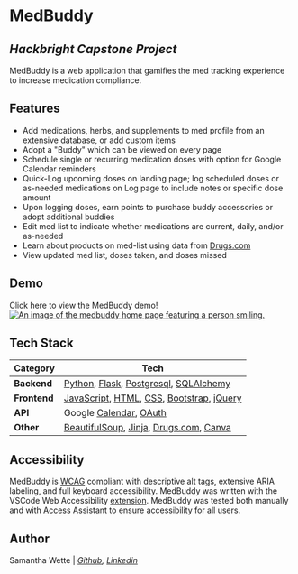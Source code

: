 # MedBuddy
## _Hackbright Capstone Project_

MedBuddy is a web application that gamifies the med tracking experience to increase medication compliance.

## Features
- Add medications, herbs, and supplements to med profile from an extensive database, or add custom items
- Adopt a "Buddy" which can be viewed on every page 
- Schedule single or recurring medication doses with option for Google Calendar reminders
- Quick-Log upcoming doses on landing page; log scheduled doses or as-needed medications on Log page to include notes or specific dose amount
- Upon logging doses, earn points to purchase buddy accessories or adopt additional buddies
- Edit med list to indicate whether medications are current, daily, and/or as-needed
- Learn about products on med-list using data from [Drugs.com]
- View updated med list, doses taken, and doses missed

## Demo
Click here to view the MedBuddy demo!
[![An image of the medbuddy home page featuring a person smiling.](http://i3.ytimg.com/vi/_NKujEak9Mg/hqdefault.jpg)](https://youtu.be/_NKujEak9Mg)

## Tech Stack
Category | Tech
--- | --- 
**Backend** | [Python], [Flask], [Postgresql], [SQLAlchemy]
**Frontend** | [JavaScript], [HTML], [CSS], [Bootstrap], [jQuery]
**API** | Google [Calendar], [OAuth]
**Other** | [BeautifulSoup], [Jinja], [Drugs.com], [Canva]

<!-- ## Installation -->

## Accessibility
MedBuddy is [WCAG] compliant with descriptive alt tags, extensive ARIA labeling, and full keyboard accessibility. MedBuddy was written with the VSCode Web Accessibility [extension]. MedBuddy was tested both manually and with [Access] Assistant to ensure accessibility for all users.

## Author
Samantha Wette | *[Github], [Linkedin]*


[Drugs.com]: <https://www.drugs.com/>
[Python]: <https://www.python.org/>
[Flask]: <https://flask.palletsprojects.com/en/2.1.x/>
[Postgresql]: <https://www.postgresql.org/>
[SQLAlchemy]: <https://www.sqlalchemy.org/>
[JavaScript]: <https://developer.mozilla.org/en-US/docs/Web/JavaScript>
[HTML]: <https://developer.mozilla.org/en-US/docs/Web/HTML>
[CSS]: <https://developer.mozilla.org/en-US/docs/Web/CSS>
[Bootstrap]: <https://getbootstrap.com/>
[jQuery]: <http://jquery.com>
[Calendar]: <https://developers.google.com/calendar/api>
[OAuth]: <https://developers.google.com/identity/protocols/oauth2>
[BeautifulSoup]: <https://www.crummy.com/software/BeautifulSoup/bs4/doc/>
[Jinja]: <https://jinja.palletsprojects.com/en/3.1.x/>
[Github]: <https://github.com/samantha-wette>
[Linkedin]: <https://www.linkedin.com/in/samanthawette/>
[WCAG]: <https://www.w3.org/WAI/standards-guidelines/wcag/>
[extension]: <https://marketplace.visualstudio.com/items?itemName=MaxvanderSchee.web-accessibility>
[Access]: <https://chrome.google.com/webstore/detail/access-assistant/ojiighldhdmahfdnhfdebnpmlbiemdfm?hl=en-US>
[Canva]: <https://www.canva.com/>